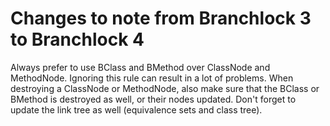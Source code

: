 # Changes to note from Branchlock 3 to Branchlock 4

Always prefer to use BClass and BMethod over ClassNode and MethodNode. Ignoring this rule can result in a lot of
problems.
When destroying a ClassNode or MethodNode, also make sure that the BClass or BMethod is destroyed as well, or their
nodes updated. Don't forget to update the link tree as well (equivalence sets and class tree).
